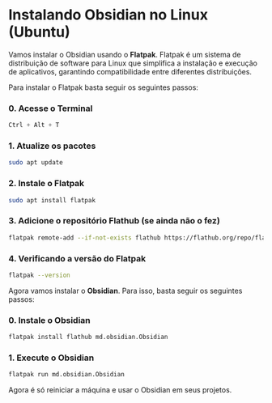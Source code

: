 # Instalando Obsidian no Linux (Ubuntu)

Vamos instalar o Obsidian usando o **Flatpak**. Flatpak é um sistema de distribuição de software para Linux que simplifica a instalação e execução de aplicativos, garantindo compatibilidade entre diferentes distribuições.

Para instalar o Flatpak basta seguir os seguintes passos:

### 0. Acesse o Terminal
```scss
Ctrl + Alt + T
```

### 1. Atualize os pacotes
```bash
sudo apt update
```

### 2. Instale o Flatpak
```bash
sudo apt install flatpak
```

### 3. Adicione o repositório Flathub (se ainda não o fez)
```bash
flatpak remote-add --if-not-exists flathub https://flathub.org/repo/flathub.flatpakrepo

```

### 4. Verificando a versão do Flatpak
```bash
flatpak --version
```

Agora vamos instalar o **Obsidian**. Para isso, basta seguir os seguintes passos:

### 0. Instale o Obsidian
```bash
flatpak install flathub md.obsidian.Obsidian
```

### 1. Execute o Obsidian
```bash
flatpak run md.obsidian.Obsidian
```

Agora é só reiniciar a máquina e usar o Obsidian em seus projetos. 
